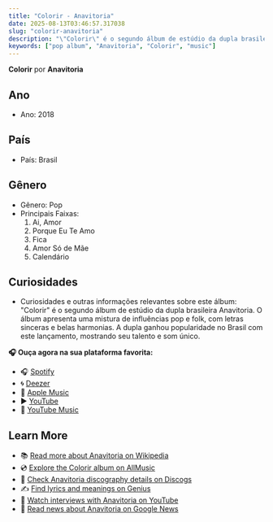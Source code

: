 ```yaml
---
title: "Colorir - Anavitoria"
date: 2025-08-13T03:46:57.317038
slug: "colorir-anavitoria"
description: "\"Colorir\" é o segundo álbum de estúdio da dupla brasileira Anavitoria."
keywords: ["pop album", "Anavitoria", "Colorir", "music"]
---
```


**Colorir** por **Anavitoria**
## Ano
- Ano: 2018
## País
- País: Brasil
## Gênero
- Gênero: Pop
- Principais Faixas:
  1. Ai, Amor
  2. Porque Eu Te Amo
  3. Fica
  4. Amor Só de Mãe
  5. Calendário
## Curiosidades
- Curiosidades e outras informações relevantes sobre este álbum: "Colorir" é o segundo álbum de estúdio da dupla brasileira Anavitoria. O álbum apresenta uma mistura de influências pop e folk, com letras sinceras e belas harmonias. A dupla ganhou popularidade no Brasil com este lançamento, mostrando seu talento e som único.



**🎧 Ouça agora na sua plataforma favorita:**

- 🎧 [Spotify](https://open.spotify.com/search/Colorir%20Anavitoria)
- 🌀 [Deezer](https://www.deezer.com/search/Colorir%20Anavitoria)
- 🍎 [Apple Music](https://music.apple.com/search?term=Colorir%20Anavitoria)
- ▶️ [YouTube](https://www.youtube.com/results?search_query=Colorir%20Anavitoria)
- 🎵 [YouTube Music](https://music.youtube.com/search?q=Colorir%20Anavitoria)

## Learn More

- 📚 [Read more about Anavitoria on Wikipedia](https://en.wikipedia.org/wiki/Anavitoria)
- 💿 [Explore the Colorir album on AllMusic](https://www.allmusic.com/search/albums/Colorir)
- 📀 [Check Anavitoria discography details on Discogs](https://www.discogs.com/search/?q=Colorir+Anavitoria&type=all)
- ✍️ [Find lyrics and meanings on Genius](https://genius.com/search?q=Colorir%20Anavitoria)
- 🎤 [Watch interviews with Anavitoria on YouTube](https://www.youtube.com/results?search_query=Anavitoria+interview)
- 📰 [Read news about Anavitoria on Google News](https://news.google.com/search?q=Anavitoria)